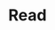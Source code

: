 ---
title: Read
toc: false
layout: wide
_build:
  list: false  # 不在列表中显示
  render: true # 但允许渲染页面
---
